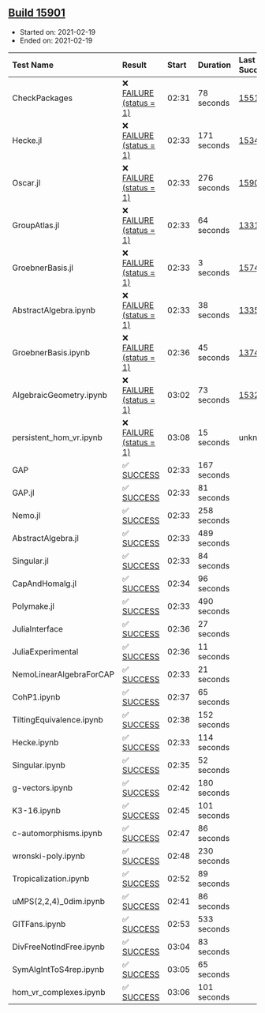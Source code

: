 ## [Build 15901](https://oscarci.mathematik.uni-kl.de/job/oscar/15901/)

* Started on: 2021-02-19
* Ended on: 2021-02-19

| Test Name    | Result | Start | Duration | Last Success | First Failure |
|:-------------|:-------|:------|:---------|:-------------|:--------------|
| CheckPackages | ❌ [FAILURE (status = 1)](https://oscarci.mathematik.uni-kl.de/job/oscar/15901/artifact/logs/build-15901/CheckPackages.log) | 02:31 | 78 seconds | [15514](https://oscarci.mathematik.uni-kl.de/job/oscar/15514/) | [15515](https://oscarci.mathematik.uni-kl.de/job/oscar/15515/) |
| Hecke.jl | ❌ [FAILURE (status = 1)](https://oscarci.mathematik.uni-kl.de/job/oscar/15901/artifact/logs/build-15901/Hecke.jl.log) | 02:33 | 171 seconds | [15344](https://oscarci.mathematik.uni-kl.de/job/oscar/15344/) | [15348](https://oscarci.mathematik.uni-kl.de/job/oscar/15348/) |
| Oscar.jl | ❌ [FAILURE (status = 1)](https://oscarci.mathematik.uni-kl.de/job/oscar/15901/artifact/logs/build-15901/Oscar.jl.log) | 02:33 | 276 seconds | [15900](https://oscarci.mathematik.uni-kl.de/job/oscar/15900/) | [15901](https://oscarci.mathematik.uni-kl.de/job/oscar/15901/) |
| GroupAtlas.jl | ❌ [FAILURE (status = 1)](https://oscarci.mathematik.uni-kl.de/job/oscar/15901/artifact/logs/build-15901/GroupAtlas.jl.log) | 02:33 | 64 seconds | [13311](https://oscarci.mathematik.uni-kl.de/job/oscar/13311/) | [13312](https://oscarci.mathematik.uni-kl.de/job/oscar/13312/) |
| GroebnerBasis.jl | ❌ [FAILURE (status = 1)](https://oscarci.mathematik.uni-kl.de/job/oscar/15901/artifact/logs/build-15901/GroebnerBasis.jl.log) | 02:33 | 3 seconds | [15745](https://oscarci.mathematik.uni-kl.de/job/oscar/15745/) | [15746](https://oscarci.mathematik.uni-kl.de/job/oscar/15746/) |
| AbstractAlgebra.ipynb | ❌ [FAILURE (status = 1)](https://oscarci.mathematik.uni-kl.de/job/oscar/15901/artifact/logs/build-15901/AbstractAlgebra.ipynb.log) | 02:33 | 38 seconds | [13355](https://oscarci.mathematik.uni-kl.de/job/oscar/13355/) | [13356](https://oscarci.mathematik.uni-kl.de/job/oscar/13356/) |
| GroebnerBasis.ipynb | ❌ [FAILURE (status = 1)](https://oscarci.mathematik.uni-kl.de/job/oscar/15901/artifact/logs/build-15901/GroebnerBasis.ipynb.log) | 02:36 | 45 seconds | [13748](https://oscarci.mathematik.uni-kl.de/job/oscar/13748/) | [13749](https://oscarci.mathematik.uni-kl.de/job/oscar/13749/) |
| AlgebraicGeometry.ipynb | ❌ [FAILURE (status = 1)](https://oscarci.mathematik.uni-kl.de/job/oscar/15901/artifact/logs/build-15901/AlgebraicGeometry.ipynb.log) | 03:02 | 73 seconds | [15322](https://oscarci.mathematik.uni-kl.de/job/oscar/15322/) | [15323](https://oscarci.mathematik.uni-kl.de/job/oscar/15323/) |
| persistent_hom_vr.ipynb | ❌ [FAILURE (status = 1)](https://oscarci.mathematik.uni-kl.de/job/oscar/15901/artifact/logs/build-15901/persistent_hom_vr.ipynb.log) | 03:08 | 15 seconds | unknown | unknown |
| GAP | ✅ [SUCCESS](https://oscarci.mathematik.uni-kl.de/job/oscar/15901/artifact/logs/build-15901/GAP.log) | 02:33 | 167 seconds |  |  |
| GAP.jl | ✅ [SUCCESS](https://oscarci.mathematik.uni-kl.de/job/oscar/15901/artifact/logs/build-15901/GAP.jl.log) | 02:33 | 81 seconds |  |  |
| Nemo.jl | ✅ [SUCCESS](https://oscarci.mathematik.uni-kl.de/job/oscar/15901/artifact/logs/build-15901/Nemo.jl.log) | 02:33 | 258 seconds |  |  |
| AbstractAlgebra.jl | ✅ [SUCCESS](https://oscarci.mathematik.uni-kl.de/job/oscar/15901/artifact/logs/build-15901/AbstractAlgebra.jl.log) | 02:33 | 489 seconds |  |  |
| Singular.jl | ✅ [SUCCESS](https://oscarci.mathematik.uni-kl.de/job/oscar/15901/artifact/logs/build-15901/Singular.jl.log) | 02:33 | 84 seconds |  |  |
| CapAndHomalg.jl | ✅ [SUCCESS](https://oscarci.mathematik.uni-kl.de/job/oscar/15901/artifact/logs/build-15901/CapAndHomalg.jl.log) | 02:34 | 96 seconds |  |  |
| Polymake.jl | ✅ [SUCCESS](https://oscarci.mathematik.uni-kl.de/job/oscar/15901/artifact/logs/build-15901/Polymake.jl.log) | 02:33 | 490 seconds |  |  |
| JuliaInterface | ✅ [SUCCESS](https://oscarci.mathematik.uni-kl.de/job/oscar/15901/artifact/logs/build-15901/JuliaInterface.log) | 02:36 | 27 seconds |  |  |
| JuliaExperimental | ✅ [SUCCESS](https://oscarci.mathematik.uni-kl.de/job/oscar/15901/artifact/logs/build-15901/JuliaExperimental.log) | 02:36 | 11 seconds |  |  |
| NemoLinearAlgebraForCAP | ✅ [SUCCESS](https://oscarci.mathematik.uni-kl.de/job/oscar/15901/artifact/logs/build-15901/NemoLinearAlgebraForCAP.log) | 02:33 | 21 seconds |  |  |
| CohP1.ipynb | ✅ [SUCCESS](https://oscarci.mathematik.uni-kl.de/job/oscar/15901/artifact/logs/build-15901/CohP1.ipynb.log) | 02:37 | 65 seconds |  |  |
| TiltingEquivalence.ipynb | ✅ [SUCCESS](https://oscarci.mathematik.uni-kl.de/job/oscar/15901/artifact/logs/build-15901/TiltingEquivalence.ipynb.log) | 02:38 | 152 seconds |  |  |
| Hecke.ipynb | ✅ [SUCCESS](https://oscarci.mathematik.uni-kl.de/job/oscar/15901/artifact/logs/build-15901/Hecke.ipynb.log) | 02:33 | 114 seconds |  |  |
| Singular.ipynb | ✅ [SUCCESS](https://oscarci.mathematik.uni-kl.de/job/oscar/15901/artifact/logs/build-15901/Singular.ipynb.log) | 02:35 | 52 seconds |  |  |
| g-vectors.ipynb | ✅ [SUCCESS](https://oscarci.mathematik.uni-kl.de/job/oscar/15901/artifact/logs/build-15901/g-vectors.ipynb.log) | 02:42 | 180 seconds |  |  |
| K3-16.ipynb | ✅ [SUCCESS](https://oscarci.mathematik.uni-kl.de/job/oscar/15901/artifact/logs/build-15901/K3-16.ipynb.log) | 02:45 | 101 seconds |  |  |
| c-automorphisms.ipynb | ✅ [SUCCESS](https://oscarci.mathematik.uni-kl.de/job/oscar/15901/artifact/logs/build-15901/c-automorphisms.ipynb.log) | 02:47 | 86 seconds |  |  |
| wronski-poly.ipynb | ✅ [SUCCESS](https://oscarci.mathematik.uni-kl.de/job/oscar/15901/artifact/logs/build-15901/wronski-poly.ipynb.log) | 02:48 | 230 seconds |  |  |
| Tropicalization.ipynb | ✅ [SUCCESS](https://oscarci.mathematik.uni-kl.de/job/oscar/15901/artifact/logs/build-15901/Tropicalization.ipynb.log) | 02:52 | 89 seconds |  |  |
| uMPS(2,2,4)_0dim.ipynb | ✅ [SUCCESS](https://oscarci.mathematik.uni-kl.de/job/oscar/15901/artifact/logs/build-15901/uMPS-2-2-4-_0dim.ipynb.log) | 02:41 | 86 seconds |  |  |
| GITFans.ipynb | ✅ [SUCCESS](https://oscarci.mathematik.uni-kl.de/job/oscar/15901/artifact/logs/build-15901/GITFans.ipynb.log) | 02:53 | 533 seconds |  |  |
| DivFreeNotIndFree.ipynb | ✅ [SUCCESS](https://oscarci.mathematik.uni-kl.de/job/oscar/15901/artifact/logs/build-15901/DivFreeNotIndFree.ipynb.log) | 03:04 | 83 seconds |  |  |
| SymAlgIntToS4rep.ipynb | ✅ [SUCCESS](https://oscarci.mathematik.uni-kl.de/job/oscar/15901/artifact/logs/build-15901/SymAlgIntToS4rep.ipynb.log) | 03:05 | 65 seconds |  |  |
| hom_vr_complexes.ipynb | ✅ [SUCCESS](https://oscarci.mathematik.uni-kl.de/job/oscar/15901/artifact/logs/build-15901/hom_vr_complexes.ipynb.log) | 03:06 | 101 seconds |  |  |
